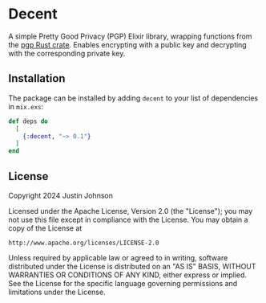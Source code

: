 # Decent

A simple Pretty Good Privacy (PGP) Elixir library, wrapping functions from the [pgp Rust crate](https://crates.io/crates/pgp). Enables encrypting with a public key and decrypting with the corresponding private key.

## Installation

The package can be installed by adding `decent` to your list of dependencies in `mix.exs`:

```elixir
def deps do
  [
    {:decent, "~> 0.1"}
  ]
end
```

## License

Copyright 2024 Justin Johnson

Licensed under the Apache License, Version 2.0 (the "License");
you may not use this file except in compliance with the License.
You may obtain a copy of the License at

    http://www.apache.org/licenses/LICENSE-2.0

Unless required by applicable law or agreed to in writing, software
distributed under the License is distributed on an "AS IS" BASIS,
WITHOUT WARRANTIES OR CONDITIONS OF ANY KIND, either express or implied.
See the License for the specific language governing permissions and
limitations under the License.
